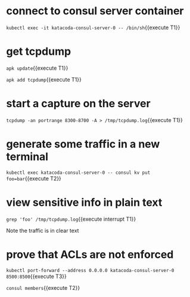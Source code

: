 # connect to consul server container

`kubectl exec -it katacoda-consul-server-0 -- /bin/sh`{{execute T1}}

# get tcpdump

`apk update`{{execute T1}}

`apk add tcpdump`{{execute T1}}

# start a capture on the server

`tcpdump -an portrange 8300-8700 -A > /tmp/tcpdump.log`{{execute T1}}

# generate some traffic in a new terminal

`kubectl exec katacoda-consul-server-0 -- consul kv put foo=bar`{{execute T2}}

# view sensitive info in plain text

`grep 'foo' /tmp/tcpdump.log`{{execute interrupt T1}}

Note the traffic is in clear text

# prove that ACLs are not enforced

`kubectl port-forward --address 0.0.0.0 katacoda-consul-server-0 8500:8500`{{execute T3}}

`consul members`{{execute T2}}
